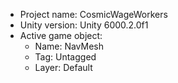 <!-- UNITY CODE ASSIST INSTRUCTIONS START -->
- Project name: CosmicWageWorkers
- Unity version: Unity 6000.2.0f1
- Active game object:
  - Name: NavMesh
  - Tag: Untagged
  - Layer: Default
<!-- UNITY CODE ASSIST INSTRUCTIONS END -->